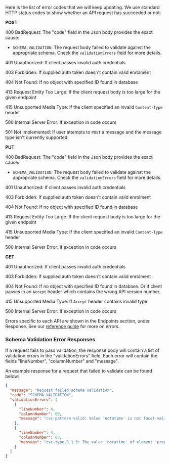 Here is the list of error codes that we will keep updating.
We use standard HTTP status codes to show whether an API request has succeeded or not:

**POST**

400 BadRequest: The "code" field in the Json body provides the exact cause:

* `SCHEMA_VALIDATION`: The request body failed to validate against the appropriate schema. Check the `validationErrors` field for more details.

401 Unauthorized: If client passes invalid auth credentials

403 Forbidden: If supplied auth token doesn't contain valid enrolment

404 Not Found: If no object with specified ID found in database

413 Request Entity Too Large: If the client request body is too large for the given endpoint

415 Unsupported Media Type: If the client specified an invalid ``Content-Type`` header

500 Internal Server Error: If exception in code occurs

501 Not Implemented: If user attempts to ``POST`` a message and the message type isn't currently supported

**PUT**

400 BadRequest: The "code" field in the Json body provides the exact cause:

* `SCHEMA_VALIDATION`: The request body failed to validate against the appropriate schema. Check the `validationErrors` field for more details.

401 Unauthorized: If client passes invalid auth credentials

403 Forbidden: If supplied auth token doesn't contain valid enrolment

404 Not Found: If no object with specified ID found in database

413 Request Entity Too Large: If the client request body is too large for the given endpoint

415 Unsupported Media Type: If the client specified an invalid ``Content-Type`` header

500 Internal Server Error: If exception in code occurs

**GET**

401 Unauthorized: If client passes invalid auth credentials

403 Forbidden: If supplied auth token doesn't contain valid enrolment

404 Not Found: If no object with specified ID found in database. Or if client passes in an ``Accept`` header which contains the wrong API version number.

415 Unsupported Media Type: If ``Accept`` header contains invalid type

500 Internal Server Error: If exception in code occurs


Errors specific to each API are shown in the Endpoints section, under Response.
See our [reference guide](https://developer.service.hmrc.gov.uk/api-documentation/docs/reference-guide#errors) for more on errors.

### Schema Validation Error Responses

If a request fails to pass validation, the response body will contain a list of validation errors in the "validationErrors" field. Each error will contain the fields "lineNumber", "columnNumber" and "message". 

An example response for a request that failed to validate can be found below:

```json
{
  "message": "Request failed schema validation",
  "code": "SCHEMA_VALIDATION",
  "validationErrors": [
    {
      "lineNumber": 4,
      "columnNumber": 60,
      "message": "cvc-pattern-valid: Value 'notatime' is not facet-valid with respect to pattern '\\d{4}-\\d{2}-\\d{2}T\\d{2}:\\d{2}:\\d{2}' for type 'PreparationDateAndTimeContentType'."
    },
    {
      "lineNumber": 4,
      "columnNumber": 60,
      "message": "cvc-type.3.1.3: The value 'notatime' of element 'preparationDateAndTime' is not valid."
    }
  ]
}
```
